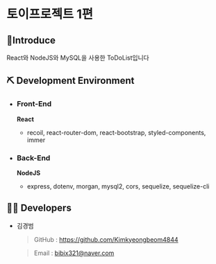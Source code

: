 # 토이프로젝트 1편

## 🔎Introduce

React와 NodeJS와 MySQL을 사용한 ToDoList입니다

## ⛏ Development Environment

- ### Front-End

  <b>React</b>

  - recoil, react-router-dom, react-bootstrap, styled-components, immer

- ### Back-End
  <b>NodeJS</b>
  - express, dotenv, morgan, mysql2, cors, sequelize, sequelize-cli

## 👨‍💻 Developers

- 김경범

  > GitHub : https://github.com/Kimkyeongbeom4844

  > Email : bibix321@naver.com

